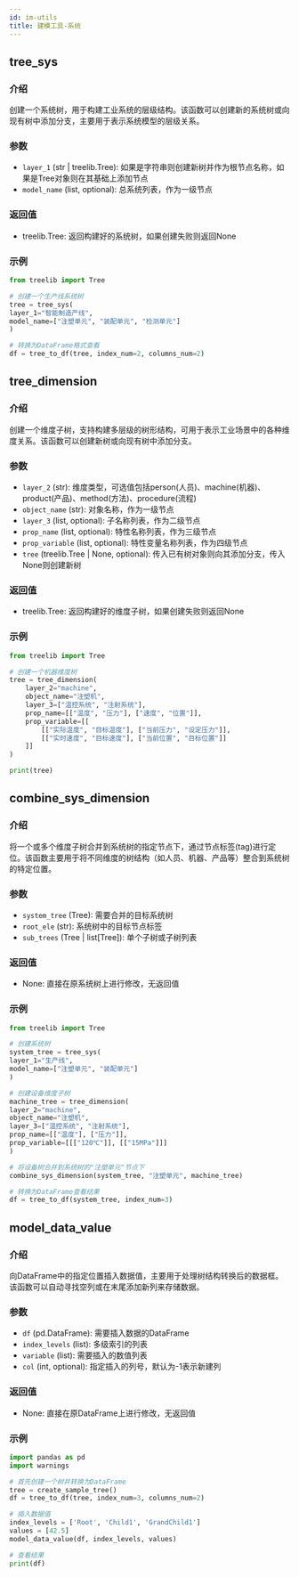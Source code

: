```yaml
---
id: im-utils
title: 建模工具-系统
---
```

## tree_sys

### 介绍

创建一个系统树，用于构建工业系统的层级结构。该函数可以创建新的系统树或向现有树中添加分支，主要用于表示系统模型的层级关系。

### 参数

- `layer_1` (str | treelib.Tree): 如果是字符串则创建新树并作为根节点名称，如果是Tree对象则在其基础上添加节点
- `model_name` (list, optional): 总系统列表，作为一级节点

### 返回值

- treelib.Tree: 返回构建好的系统树，如果创建失败则返回None

### 示例

```python
from treelib import Tree

# 创建一个生产线系统树
tree = tree_sys(
layer_1="智能制造产线",
model_name=["注塑单元", "装配单元", "检测单元"]
)

# 转换为DataFrame格式查看
df = tree_to_df(tree, index_num=2, columns_num=2)
```

## tree_dimension

### 介绍

创建一个维度子树，支持构建多层级的树形结构，可用于表示工业场景中的各种维度关系。该函数可以创建新树或向现有树中添加分支。

### 参数

- `layer_2` (str): 维度类型，可选值包括person(人员)、machine(机器)、product(产品)、method(方法)、procedure(流程)
- `object_name` (str): 对象名称，作为一级节点
- `layer_3` (list, optional): 子名称列表，作为二级节点
- `prop_name` (list, optional): 特性名称列表，作为三级节点
- `prop_variable` (list, optional): 特性变量名称列表，作为四级节点
- `tree` (treelib.Tree | None, optional): 传入已有树对象则向其添加分支，传入None则创建新树

### 返回值

- treelib.Tree: 返回构建好的维度子树，如果创建失败则返回None

### 示例

```python
from treelib import Tree

# 创建一个机器维度树
tree = tree_dimension(
    layer_2="machine",
    object_name="注塑机",
    layer_3=["温控系统", "注射系统"],
    prop_name=[["温度", "压力"], ["速度", "位置"]],
    prop_variable=[[
        [["实际温度", "目标温度"], ["当前压力", "设定压力"]], 
        [["实时速度", "目标速度"], ["当前位置", "目标位置"]]
    ]]
)

print(tree)
```
## combine_sys_dimension

### 介绍

将一个或多个维度子树合并到系统树的指定节点下，通过节点标签(tag)进行定位。该函数主要用于将不同维度的树结构（如人员、机器、产品等）整合到系统树的特定位置。

### 参数

- `system_tree` (Tree): 需要合并的目标系统树
- `root_ele` (str): 系统树中的目标节点标签
- `sub_trees` (Tree | list[Tree]): 单个子树或子树列表

### 返回值

- None: 直接在原系统树上进行修改，无返回值

### 示例

```python
from treelib import Tree

# 创建系统树
system_tree = tree_sys(
layer_1="生产线",
model_name=["注塑单元", "装配单元"]
)

# 创建设备维度子树
machine_tree = tree_dimension(
layer_2="machine",
object_name="注塑机",
layer_3=["温控系统", "注射系统"],
prop_name=[["温度"], ["压力"]],
prop_variable=[[["120℃"]], [["15MPa"]]]
)

# 将设备树合并到系统树的"注塑单元"节点下
combine_sys_dimension(system_tree, "注塑单元", machine_tree)

# 转换为DataFrame查看结果
df = tree_to_df(system_tree, index_num=3)
```
## model_data_value

### 介绍

向DataFrame中的指定位置插入数据值，主要用于处理树结构转换后的数据框。该函数可以自动寻找空列或在末尾添加新列来存储数据。

### 参数

- `df` (pd.DataFrame): 需要插入数据的DataFrame
- `index_levels` (list): 多级索引的列表
- `variable` (list): 需要插入的数值列表
- `col` (int, optional): 指定插入的列号，默认为-1表示新建列

### 返回值

- None: 直接在原DataFrame上进行修改，无返回值

### 示例

```python
import pandas as pd
import warnings

# 首先创建一个树并转换为DataFrame
tree = create_sample_tree()
df = tree_to_df(tree, index_num=3, columns_num=2)

# 插入数据值
index_levels = ['Root', 'Child1', 'GrandChild1']
values = [42.5]
model_data_value(df, index_levels, values)

# 查看结果
print(df)
```
